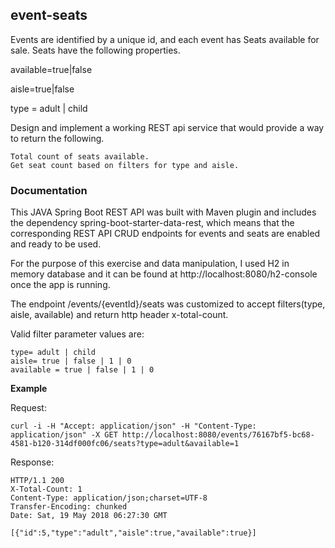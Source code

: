 ## event-seats

Events are identified by a unique id, and each event has Seats available for sale. Seats have the following properties.

available=true|false

aisle=true|false

type = adult | child

Design and implement a working REST api service that would provide a way to return the following.

    Total count of seats available.
    Get seat count based on filters for type and aisle. 

### Documentation

This JAVA Spring Boot REST API was built with Maven plugin and includes the dependency spring-boot-starter-data-rest, which means that the corresponding 
REST API CRUD endpoints for events and seats are enabled and ready to be used.

For the purpose of this exercise and data manipulation, I used H2 in memory database and it can be found at http://localhost:8080/h2-console once the app is running. 

The endpoint /events/{eventId}/seats was customized to accept filters(type, aisle, available) and return http header x-total-count.

Valid filter parameter values are:

    type= adult | child 
    aisle= true | false | 1 | 0
    available = true | false | 1 | 0

**Example** 

Request: 

    curl -i -H "Accept: application/json" -H "Content-Type: application/json" -X GET http://localhost:8080/events/76167bf5-bc68-4581-b120-314df000fc06/seats?type=adult&available=1

Response:
    
    HTTP/1.1 200 
    X-Total-Count: 1
    Content-Type: application/json;charset=UTF-8
    Transfer-Encoding: chunked
    Date: Sat, 19 May 2018 06:27:30 GMT

    [{"id":5,"type":"adult","aisle":true,"available":true}]
    